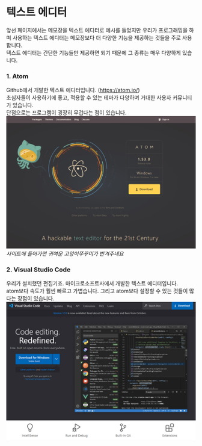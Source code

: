 # 텍스트 에디터

앞선 페이지에서는 메모장을 텍스트 에디터로 예시를 들었지만 우리가 프로그래밍을 하며 사용하는 텍스트 에디터는 메모장보다 더 다양한 기능을 제공하는 것들을 주로 사용합니다.  
텍스트 에디터는 간단한 기능들만 제공하면 되기 때문에 그 종류는 매우 다양하게 있습니다.

### 1. Atom
Github에서 개발한 텍스트 에디터입니다. (https://atom.io/)  
초심자들이 사용하기에 좋고, 적용할 수 있는 테마가 다양하며 거대한 사용자 커뮤니티가 있습니다.  
단점으로는 프로그램이 굉장히 무겁다는 점이 있습니다.
![texteditor](./img/texteditor.PNG)
_사이트에 들어가면 귀여운 고양이쭈꾸미가 반겨주네요_  


### 2. Visual Studio Code
우리가 설치했던 편집기죠. 마이크로소프트사에서 개발한 텍스트 에디터입니다.  
atom보다 속도가 훨씬 빠르고 가볍습니다. 그리고 atom보다 설정할 수 있는 것들이 많다는 장점이 있습니다.  
![texteditor_1](./img/texteditor_1.PNG)